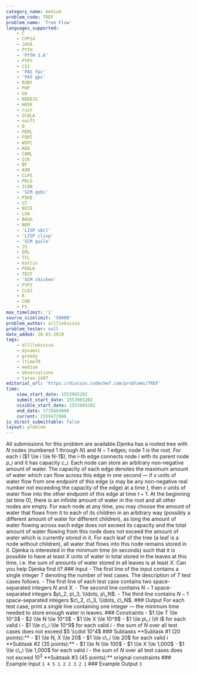 ```yaml
---
category_name: medium
problem_code: TREF
problem_name: 'Tree Flow'
languages_supported:
    - C
    - CPP14
    - JAVA
    - PYTH
    - 'PYTH 3.6'
    - PYPY
    - CS2
    - 'PAS fpc'
    - 'PAS gpc'
    - RUBY
    - PHP
    - GO
    - NODEJS
    - HASK
    - rust
    - SCALA
    - swift
    - D
    - PERL
    - FORT
    - WSPC
    - ADA
    - CAML
    - ICK
    - BF
    - ASM
    - CLPS
    - PRLG
    - ICON
    - 'SCM qobi'
    - PIKE
    - ST
    - NICE
    - LUA
    - BASH
    - NEM
    - 'LISP sbcl'
    - 'LISP clisp'
    - 'SCM guile'
    - JS
    - ERL
    - TCL
    - kotlin
    - PERL6
    - TEXT
    - 'SCM chicken'
    - PYP3
    - CLOJ
    - R
    - COB
    - FS
max_timelimit: '1'
source_sizelimit: '50000'
problem_author: allllekssssa
problem_tester: null
date_added: 28-03-2019
tags:
    - allllekssssa
    - dynamic
    - greedy
    - ltime70
    - medium
    - observations
    - taran_1407
editorial_url: 'https://discuss.codechef.com/problems/TREF'
time:
    view_start_date: 1553965202
    submit_start_date: 1553965202
    visible_start_date: 1553965202
    end_date: 1735669800
    current: 1559472986
is_direct_submittable: false
layout: problem
---
```

All submissions for this problem are available.Djenka has a rooted tree with $N$ nodes (numbered $1$ through $N$) and $N-1$ edges; node $1$ is the root. For each $i$ ($1 \\le i \\le N-1$), the $i$-th edge connects node $i$ with its parent node $p\_i$ and it has capacity $c\_i$. Each node can store an arbitrary non-negative amount of water. The capacity of each edge denotes the maximum amount of water which can flow across this edge in one second ― if $x$ units of water flow from one endpoint of this edge ($x$ may be any non-negative real number not exceeding the capacity of the edge) at a time $t$, then $x$ units of water flow into the other endpoint of this edge at time $t+1$. At the beginning (at time $0$), there is an infinite amount of water in the root and all other nodes are empty. For each node at any time, you may choose the amount of water that flows from it to each of its children in an arbitrary way (possibly a different amount of water for different children), as long the amount of water flowing across each edge does not exceed its capacity and the total amount of water flowing from this node does not exceed the amount of water which is currently stored in it. For each leaf of the tree (a leaf is a node without children), all water that flows into this node remains stored in it. Djenka is interested in the minimum time (in seconds) such that it is possible to have at least $X$ units of water in total stored in the leaves at this time, i.e. the sum of amounts of water stored in all leaves is at least $X$. Can you help Djenka find it? ### Input - The first line of the input contains a single integer $T$ denoting the number of test cases. The description of $T$ test cases follows. - The first line of each test case contains two space-separated integers $N$ and $X$. - The second line contains $N-1$ space-separated integers $p\_2, p\_3, \\ldots, p\_N$. - The third line contains $N-1$ space-separated integers $c\_2, c\_3, \\ldots, c\_N$. ### Output For each test case, print a single line containing one integer ― the minimum time needed to store enough water in leaves. ### Constraints - $1 \\le T \\le 10^3$ - $2 \\le N \\le 10^3$ - $1 \\le X \\le 10^9$ - $1 \\le p\_i \\lt i$ for each valid $i$ - $1 \\le c\_i \\le 10^9$ for each valid $i$ - the sum of $N$ over all test cases does not exceed $5 \\cdot 10^4$ ### Subtasks \*\*Subtask #1 (20 points):\*\* - $1 \\le N, X \\le 20$ - $1 \\le c\_i \\le 20$ for each valid $i$ \*\*Subtask #2 (35 points):\*\* - $1 \\le N \\le 100$ - $1 \\le X \\le 1,000$ - $1 \\le c\_i \\le 1,000$ for each valid $i$ - the sum of $N$ over all test cases does not exceed $10^3$ \*\*Subtask #3 (45 points):\*\* original constraints ### Example Input ``` 1 4 5 1 2 2 3 2 1 ``` ### Example Output ``` 3 ```
